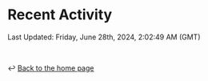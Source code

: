 # Recent Activity

<!--RECENT_ACTIVITY:start-->
<!--RECENT_ACTIVITY:end-->

<!--RECENT_ACTIVITY:last_update-->
Last Updated: Friday, June 28th, 2024, 2:02:49 AM (GMT)
<!--RECENT_ACTIVITY:last_update_end-->

<br>

↩️ [Back to the home page](/README.md)
